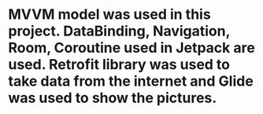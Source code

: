 # MVVM model was used in this project. DataBinding, Navigation, Room, Coroutine used in Jetpack are used. Retrofit library was used to take data from the internet and Glide was used to show the pictures.
